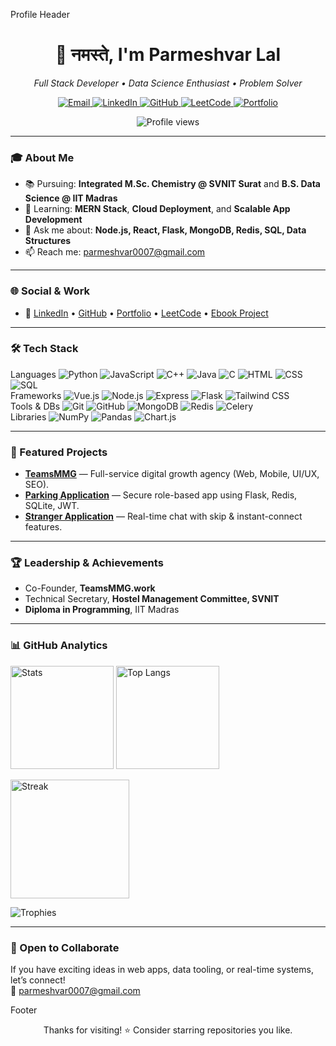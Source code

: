 Profile Header 
<h1 align="center">👋 नमस्ते, I'm <b>Parmeshvar Lal</b></h1>
<p align="center">
  <i>Full Stack Developer • Data Science Enthusiast • Problem Solver</i>
</p>

<p align="center">
  <a href="mailto:parmeshvar0007@gmail.com">
    <img alt="Email" src="https://img.shields.io/badge/Email-parmeshvar0007%40gmail.com-0A66C2?style=for-the-badge&logo=gmail&logoColor=white" />
  </a>
  <a href="https://www.linkedin.com/in/parmeshvar8/">
    <img alt="LinkedIn" src="https://img.shields.io/badge/LinkedIn-Parmeshvar%20Lal-0A66C2?style=for-the-badge&logo=linkedin&logoColor=white" />
  </a>
  <a href="https://github.com/PARMESHVAR8">
    <img alt="GitHub" src="https://img.shields.io/badge/GitHub-PARMESHVAR8-111111?style=for-the-badge&logo=github" />
  </a>
  <a href="https://leetcode.com/u/Parmeshvar_lal/">
    <img alt="LeetCode" src="https://img.shields.io/badge/LeetCode-Profile-F89F1B?style=for-the-badge&logo=leetcode&logoColor=white" />
  </a>
  <a href="https://teamsmmg.work/">
    <img alt="Portfolio" src="https://img.shields.io/badge/Portfolio-teamsmmg.work-16a34a?style=for-the-badge&logo=safari&logoColor=white" />
  </a>
</p>

<p align="center">
  <img src="https://komarev.com/ghpvc/?username=PARMESHVAR8&label=Profile%20Views&color=0e75b6&style=flat" alt="Profile views" />
</p>

---

### 🎓 About Me
- 📚 Pursuing: <b>Integrated M.Sc. Chemistry @ SVNIT Surat</b> and <b>B.S. Data Science @ IIT Madras</b>  
- 🌱 Learning: <b>MERN Stack</b>, <b>Cloud Deployment</b>, and <b>Scalable App Development</b>  
- 💬 Ask me about: <b>Node.js, React, Flask, MongoDB, Redis, SQL, Data Structures</b>  
- 📫 Reach me: <a href="mailto:parmeshvar0007@gmail.com">parmeshvar0007@gmail.com</a>  

---

### 🌐 Social & Work
- 🔗 <a href="https://www.linkedin.com/in/parmeshvar8/">LinkedIn</a> • <a href="https://github.com/PARMESHVAR8">GitHub</a> • <a href="https://teamsmmg.work/">Portfolio</a> • <a href="https://leetcode.com/u/Parmeshvar_lal/">LeetCode</a> • <a href="https://parmeshvar8.github.io/ebook_1/">Ebook Project</a>

---

### 🛠️ Tech Stack
<p>
   Languages 
  <img alt="Python" src="https://img.shields.io/badge/Python-3776AB?logo=python&logoColor=white&style=flat" />
  <img alt="JavaScript" src="https://img.shields.io/badge/JavaScript-FFD43B?logo=javascript&logoColor=111&style=flat" />
  <img alt="C++" src="https://img.shields.io/badge/C++-00599C?logo=cplusplus&logoColor=white&style=flat" />
  <img alt="Java" src="https://img.shields.io/badge/Java-ED8B00?logo=java&logoColor=white&style=flat" />
  <img alt="C" src="https://img.shields.io/badge/C-27338e?logo=c&logoColor=white&style=flat" />
  <img alt="HTML" src="https://img.shields.io/badge/HTML5-E34F26?logo=html5&logoColor=white&style=flat" />
  <img alt="CSS" src="https://img.shields.io/badge/CSS3-1572B6?logo=css3&logoColor=white&style=flat" />
  <img alt="SQL" src="https://img.shields.io/badge/SQL-003B57?logo=databricks&logoColor=white&style=flat" />
  <br/>
   Frameworks 
  <img alt="Vue.js" src="https://img.shields.io/badge/Vue.js-42b883?logo=vuedotjs&logoColor=white&style=flat" />
  <img alt="Node.js" src="https://img.shields.io/badge/Node.js-339933?logo=node.js&logoColor=white&style=flat" />
  <img alt="Express" src="https://img.shields.io/badge/Express-000000?logo=express&logoColor=white&style=flat" />
  <img alt="Flask" src="https://img.shields.io/badge/Flask-000000?logo=flask&logoColor=white&style=flat" />
  <img alt="Tailwind CSS" src="https://img.shields.io/badge/Tailwind-06B6D4?logo=tailwindcss&logoColor=white&style=flat" />
  <br/>
   Tools & DBs 
  <img alt="Git" src="https://img.shields.io/badge/Git-F05032?logo=git&logoColor=white&style=flat" />
  <img alt="GitHub" src="https://img.shields.io/badge/GitHub-181717?logo=github&logoColor=white&style=flat" />
  <img alt="MongoDB" src="https://img.shields.io/badge/MongoDB-47A248?logo=mongodb&logoColor=white&style=flat" />
  <img alt="Redis" src="https://img.shields.io/badge/Redis-DC382D?logo=redis&logoColor=white&style=flat" />
  <img alt="Celery" src="https://img.shields.io/badge/Celery-37814A?logo=celery&logoColor=white&style=flat" />
  <br/>
   Libraries 
  <img alt="NumPy" src="https://img.shields.io/badge/NumPy-013243?logo=numpy&logoColor=white&style=flat" />
  <img alt="Pandas" src="https://img.shields.io/badge/Pandas-150458?logo=pandas&logoColor=white&style=flat" />
  <img alt="Chart.js" src="https://img.shields.io/badge/Chart.js-FF6384?logo=chartdotjs&logoColor=white&style=flat" />
</p>

---

### 🚀 Featured Projects
- <b><a href="https://teamsmmg.work/">TeamsMMG</a></b> — Full-service digital growth agency (Web, Mobile, UI/UX, SEO).  
- <b><a href="https://github.com/PARMESHVAR8/parking_app">Parking Application</a></b> — Secure role-based app using Flask, Redis, SQLite, JWT.  
- <b><a href="https://strangers-app.vercel.app/">Stranger Application</a></b> — Real-time chat with skip & instant-connect features.  

---

### 🏆 Leadership & Achievements
- Co-Founder, <b>TeamsMMG.work</b>  
- Technical Secretary, <b>Hostel Management Committee, SVNIT</b>  
- <b>Diploma in Programming</b>, IIT Madras  

---

### 📊 GitHub Analytics
<p align="left">
  <img alt="Stats" height="165" src="https://github-readme-stats.vercel.app/api?username=PARMESHVAR8&show_icons=true&theme=radical" />
  <img alt="Top Langs" height="165" src="https://github-readme-stats.vercel.app/api/top-langs/?username=PARMESHVAR8&layout=compact&theme=radical" />
</p>

<p align="left">
  <img alt="Streak" height="190" src="https://streak-stats.demolab.com?user=PARMESHVAR8&theme=radical&date_format=j%20M%5B%20Y%5D" />
</p>

<p align="left">
  <img alt="Trophies" src="https://github-profile-trophy.vercel.app/?username=PARMESHVAR8&theme=dracula&no-frame=true&no-bg=true&margin-w=10" />
</p>

---

### 🤝 Open to Collaborate
If you have exciting ideas in web apps, data tooling, or real-time systems, let’s connect!  
📧 <a href="mailto:parmeshvar0007@gmail.com">parmeshvar0007@gmail.com</a>

 Footer 
<p align="center">Thanks for visiting! ⭐ Consider starring repositories you like.</p>
